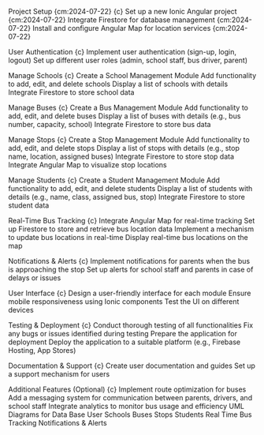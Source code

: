 Project Setup {cm:2024-07-22} {c}
  Set up a new Ionic Angular project {cm:2024-07-22}
  Integrate Firestore for database management {cm:2024-07-22}
  Install and configure Angular Map for location services {cm:2024-07-22}

User Authentication {c}
  Implement user authentication (sign-up, login, logout)
  Set up different user roles (admin, school staff, bus driver, parent)

Manage Schools {c}
  Create a School Management Module
  Add functionality to add, edit, and delete schools
  Display a list of schools with details
  Integrate Firestore to store school data

Manage Buses {c}
  Create a Bus Management Module
  Add functionality to add, edit, and delete buses
  Display a list of buses with details (e.g., bus number, capacity, school)
  Integrate Firestore to store bus data

Manage Stops {c}
  Create a Stop Management Module
  Add functionality to add, edit, and delete stops
  Display a list of stops with details (e.g., stop name, location, assigned buses)
  Integrate Firestore to store stop data
  Integrate Angular Map to visualize stop locations

Manage Students {c}
  Create a Student Management Module
  Add functionality to add, edit, and delete students
  Display a list of students with details (e.g., name, class, assigned bus, stop)
  Integrate Firestore to store student data

Real-Time Bus Tracking {c}
  Integrate Angular Map for real-time tracking
  Set up Firestore to store and retrieve bus location data
  Implement a mechanism to update bus locations in real-time
  Display real-time bus locations on the map

Notifications & Alerts {c}
  Implement notifications for parents when the bus is approaching the stop
  Set up alerts for school staff and parents in case of delays or issues

User Interface {c}
  Design a user-friendly interface for each module
  Ensure mobile responsiveness using Ionic components
  Test the UI on different devices

Testing & Deployment {c}
  Conduct thorough testing of all functionalities
  Fix any bugs or issues identified during testing
  Prepare the application for deployment
  Deploy the application to a suitable platform (e.g., Firebase Hosting, App Stores)

Documentation & Support {c}
  Create user documentation and guides
  Set up a support mechanism for users

Additional Features (Optional) {c}
  Implement route optimization for buses
  Add a messaging system for communication between parents, drivers, and school staff
  Integrate analytics to monitor bus usage and efficiency
UML Diagrams for Data Base
  User
  Schools
  Buses
  Stops
  Students
  Real Time Bus Tracking
  Notifications & Alerts

